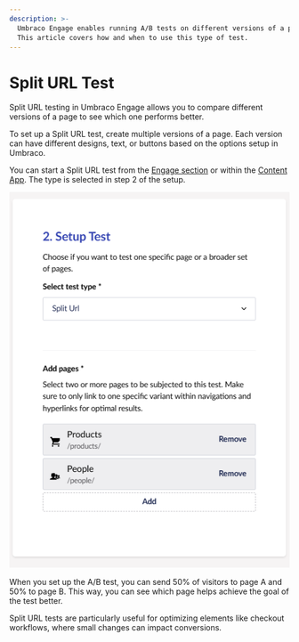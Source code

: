 ```yaml
---
description: >-
  Umbraco Engage enables running A/B tests on different versions of a page. 
  This article covers how and when to use this type of test.
---
```


# Split URL Test

Split URL testing in Umbraco Engage allows you to compare different versions of a page to see which one performs better.

To set up a Split URL test, create multiple versions of a page. Each version can have different designs, text, or buttons based on the options setup in Umbraco.

You can start a Split URL test from the [Engage section](../../introduction/the-umbraco-engage-section.md) or within the [Content App](../../introduction/content-apps.md). The type is selected in step 2 of the setup.

![Split URL Test](../../../.gitbook/assets/split-url-test.png)

When you set up the A/B test, you can send 50% of visitors to page A and 50% to page B. This way, you can see which page helps achieve the goal of the test better.

Split URL tests are particularly useful for optimizing elements like checkout workflows, where small changes can impact conversions.
